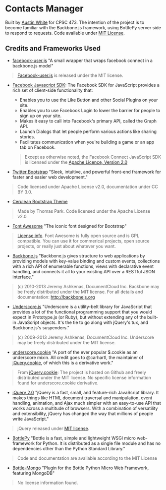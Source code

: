 # Contacts Manager

Built by [Austin White](http://www.github.com/AustinW) for CPSC 473. The intention of the project is to become familiar with the Backbone.js framework, using BottlePy server side to respond to requests. Code available under [MIT License](https://github.com/AustinW/contact-manager/blob/master/license.md).

## Credits and Frameworks Used

* [facebook-user.js](https://github.com/fabrik42/facebook-user.js) "A small wrapper that wraps facebook connect in a backbone.js model"
> [Facebook-user.js](https://github.com/fabrik42/facebook-user.js#license) is released under the MIT license.

* [Facebook Javascript SDK](https://developers.facebook.com/docs/reference/javascript/):
The Facebook SDK for JavaScript provides a rich set of client-side functionality that:
    * Enables you to use the Like Button and other Social Plugins on your site.
    * Enables you to use Facebook Login to lower the barrier for people to sign up on your site.
    * Makes it easy to call into Facebook's primary API, called the Graph API.
    * Launch Dialogs that let people perform various actions like sharing stories.
    * Facilitates communication when you're building a game or an app tab on Facebook.

    > Except as otherwise noted, the Facebook Connect JavaScript SDK is licensed under the [Apache Licence, Version 2.0](http://www.apache.org/licenses/LICENSE-2.0.html)

* [Twitter Bootstrap](http://twitter.github.io/bootstrap/) "Sleek, intuitive, and powerful front-end framework for faster and easier web development."
> Code licensed under Apache License v2.0, documentation under CC BY 3.0.

* [Cerulean Bootstrap Theme](http://bootswatch.com/cerulean/)
> Made by Thomas Park. Code licensed under the Apache License v2.0.

* [Font Awesome](http://fortawesome.github.io/Font-Awesome/) "The iconic font designed for Bootstrap"
> [License info](http://fortawesome.github.io/Font-Awesome/license/). Font Awesome is fully open source and is GPL compatible. You can use it for commerical projects, open source projects, or really just about whatever you want.

* [Backbone.js](http://backbonejs.org/) "Backbone.js gives structure to web applications by providing models with key-value binding and custom events, collections with a rich API of enumerable functions, views with declarative event handling, and connects it all to your existing API over a RESTful JSON interface."
> (c) 2010-2013 Jeremy Ashkenas, DocumentCloud Inc.
Backbone may be freely distributed under the MIT license.
For all details and documentation:
http://backbonejs.org

* [Underscore.js](http://underscorejs.org/) "Underscore is a utility-belt library for JavaScript that provides a lot of the functional programming support that you would expect in Prototype.js (or Ruby), but without extending any of the built-in JavaScript objects. It's the tie to go along with jQuery's tux, and Backbone.js's suspenders."
> (c) 2009-2013 Jeremy Ashkenas, DocumentCloud Inc.
Underscore may be freely distributed under the MIT license.

* [underscore.cookie](https://github.com/wookiehangover/underscore.cookie) "A port of the ever popular $.cookie as an underscore mixin. All credit goes to @carhartl, the maintainer of [jQuery.cookie](https://github.com/carhartl/jquery-cookie), of which this is a derivative work."
> From [jQuery.cookie](https://github.com/carhartl/jquery-cookie): The project is hosted on Github and freely distributed under the MIT license. No specific license information found for underscore.cookie derivative.

* [jQuery 2.0](http://jquery.com/) "jQuery is a fast, small, and feature-rich JavaScript library. It makes things like HTML document traversal and manipulation, event handling, animation, and Ajax much simpler with an easy-to-use API that works across a multitude of browsers. With a combination of versatility and extensibility, jQuery has changed the way that millions of people write JavaScript."
> jQuery released under [MIT license](https://jquery.org/license/).

* [BottlePy](http://bottlepy.org/docs/dev/) "Bottle is a fast, simple and lightweight WSGI micro web-framework for Python. It is distributed as a single file module and has no dependencies other than the Python Standard Library."
> Code and documentation are available according to the MIT License

* [Bottle-Mongo](https://github.com/fdouetteau/bottle-mongodb-plugin) "Plugin for the Bottle Python Micro Web Framework, featuring MongoDB"
> No license information found.